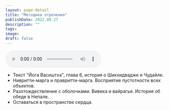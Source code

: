```yaml
---
layout: page-detail
title: "Методика отречения"
publishDate: 2022.09.27
description: ""
tags:
image:
draft: false
---
```


<audio title="2022.09.27 - Методика отречения.mp3" src="https://filer-api.advayta.org/v1.0/public/files/74979" controls=""></audio>

* Текст "Йога Васиштха", глава 6, история о Шикхидвадже и Чудайле.
* Нивритти-марга и правритти-марга. Восприятие пустотности всех объектов.
* Разотождествление с оболочками. Вивека и вайрагья. История об обеде в Непале.
* Оставаться в пространстве сердца.

  
